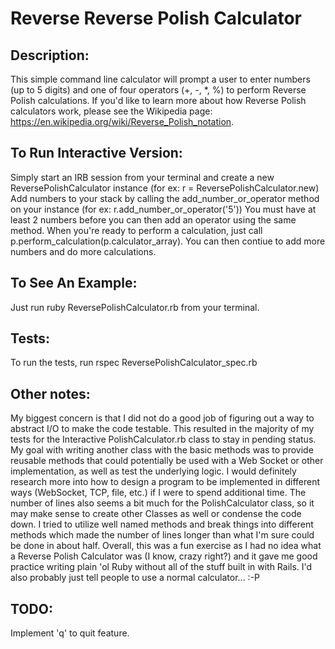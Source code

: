 # Reverse Reverse Polish Calculator
## Description: 
This simple command line calculator will prompt a user to enter numbers (up to 5 digits) and one of four operators (+, -, *, %) to perform Reverse Polish calculations.  If you'd like to learn more about how Reverse Polish calculators work, please see the Wikipedia page: https://en.wikipedia.org/wiki/Reverse_Polish_notation. 

## To Run Interactive Version: 
Simply start an IRB session from your terminal and create a new ReversePolishCalculator instance (for ex: r = ReversePolishCalculator.new)
Add numbers to your stack by calling the add_number_or_operator method on your instance (for ex: r.add_number_or_operator('5'))  You must have at least 2 numbers before you can then add an operator using the same method.  When you're ready to perform a calculation, just call p.perform_calculation(p.calculator_array).  You can then contiue to add more numbers and do more calculations.  

## To See An Example:
Just run ruby ReversePolishCalculator.rb from your terminal. 

## Tests:
To run the tests, run rspec ReversePolishCalculator_spec.rb

## Other notes: 
My biggest concern is that I did not do a good job of figuring out a way to abstract I/O to make the code testable.  This resulted in the majority of my tests for the Interactive PolishCalculator.rb class to stay in pending status.  My goal with writing another class with the basic methods was to provide reusable methods that could potentially be used with a Web Socket or other implementation, as well as test the underlying logic.  I would definitely research more into how to design a program to be implemented in different ways (WebSocket, TCP, file, etc.) if I were to spend additional time.  The number of lines also seems a bit much for the PolishCalculator class, so it may make sense to create other Classes as well or condense the code down.  I tried to utilize well named methods and break things into different methods which made the number of lines longer than what I'm sure could be done in about half.  Overall, this was a fun exercise as I had no idea what a Reverse Polish Calculator was (I know, crazy right?) and it gave me good practice writing plain 'ol Ruby without all of the stuff built in with Rails.  I'd also probably just tell people to use a normal calculator...  :-P 

## TODO: 
Implement 'q' to quit feature.
